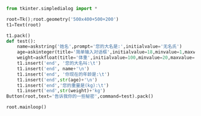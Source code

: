 
<BlogInfo id="809" title="27.简单输入对话框" author="白日梦想猿" pv=0 read_times=0 pre_cost_time=0分31秒 category="GUI编程" tag_list="['GUI编程']" create_time="2020.07.06 10:49:13" update_time="2020.07.06 11:06:53" />

```python
from tkinter.simpledialog import *

root=Tk();root.geometry('500x400+500+200')
t1=Text(root)

t1.pack()
def test():
    name=askstring('姓名',prompt='您的大名是:',initialvalue='无名氏')
    age=askinteger(title='简单输入对话框',initialvalue=18,minvalue=1,maxvalue=150,prompt='你今年多大了?')
    weight=askfloat(title='体重',initialvalue=100,minvalue=20,maxvalue=500,prompt='您的体重是:')
    t1.insert('end', '您的大名叫:\t')
    t1.insert('end', name+'\n')
    t1.insert('end', '你现在的年龄是:\t')
    t1.insert('end',str(age)+'\n')
    t1.insert('end','您的重量是(kg):\t')
    t1.insert('end',str(weight)+'kg')
Button(root,text='告诉我你的一些秘密',command=test).pack()

root.mainloop()


```
